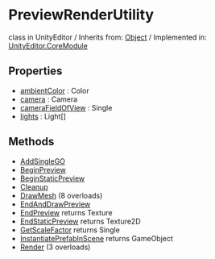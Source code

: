 # PreviewRenderUtility
class in UnityEditor
 / Inherits from: <a href="https://docs.unity3d.com/6000.0/Documentation/ScriptReference/Object.html">Object</a> / Implemented in: <a href="https://docs.unity3d.com/6000.0/Documentation/ScriptReference/UnityEditor.CoreModule.html">UnityEditor.CoreModule</a>
## Properties
- <a href="https://docs.unity3d.com/6000.0/Documentation/ScriptReference/PreviewRenderUtility-ambientColor.html">ambientColor</a> : Color
- <a href="https://docs.unity3d.com/6000.0/Documentation/ScriptReference/PreviewRenderUtility-camera.html">camera</a> : Camera
- <a href="https://docs.unity3d.com/6000.0/Documentation/ScriptReference/PreviewRenderUtility-cameraFieldOfView.html">cameraFieldOfView</a> : Single
- <a href="https://docs.unity3d.com/6000.0/Documentation/ScriptReference/PreviewRenderUtility-lights.html">lights</a> : Light[]
## Methods
- <a href="https://docs.unity3d.com/6000.0/Documentation/ScriptReference/PreviewRenderUtility.AddSingleGO.html">AddSingleGO</a>
- <a href="https://docs.unity3d.com/6000.0/Documentation/ScriptReference/PreviewRenderUtility.BeginPreview.html">BeginPreview</a>
- <a href="https://docs.unity3d.com/6000.0/Documentation/ScriptReference/PreviewRenderUtility.BeginStaticPreview.html">BeginStaticPreview</a>
- <a href="https://docs.unity3d.com/6000.0/Documentation/ScriptReference/PreviewRenderUtility.Cleanup.html">Cleanup</a>
- <a href="https://docs.unity3d.com/6000.0/Documentation/ScriptReference/PreviewRenderUtility.DrawMesh.html">DrawMesh</a> (8 overloads)
- <a href="https://docs.unity3d.com/6000.0/Documentation/ScriptReference/PreviewRenderUtility.EndAndDrawPreview.html">EndAndDrawPreview</a>
- <a href="https://docs.unity3d.com/6000.0/Documentation/ScriptReference/PreviewRenderUtility.EndPreview.html">EndPreview</a> returns Texture
- <a href="https://docs.unity3d.com/6000.0/Documentation/ScriptReference/PreviewRenderUtility.EndStaticPreview.html">EndStaticPreview</a> returns Texture2D
- <a href="https://docs.unity3d.com/6000.0/Documentation/ScriptReference/PreviewRenderUtility.GetScaleFactor.html">GetScaleFactor</a> returns Single
- <a href="https://docs.unity3d.com/6000.0/Documentation/ScriptReference/PreviewRenderUtility.InstantiatePrefabInScene.html">InstantiatePrefabInScene</a> returns GameObject
- <a href="https://docs.unity3d.com/6000.0/Documentation/ScriptReference/PreviewRenderUtility.Render.html">Render</a> (3 overloads)
